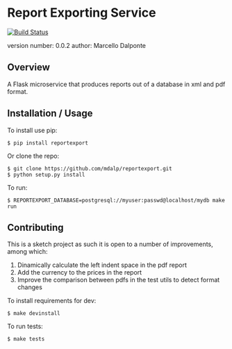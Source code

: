 Report Exporting Service
===============================

[![Build Status](https://travis-ci.org/mdalp/reportexport.svg?branch=master)](https://travis-ci.org/mdalp/reportexport)

version number: 0.0.2
author: Marcello Dalponte

Overview
--------

A Flask microservice that produces reports out of a database in xml and pdf format.

Installation / Usage
--------------------

To install use pip:

    $ pip install reportexport


Or clone the repo:

    $ git clone https://github.com/mdalp/reportexport.git
    $ python setup.py install

To run:

    $ REPORTEXPORT_DATABASE=postgresql://myuser:passwd@localhost/mydb make run

Contributing
------------

This is a sketch project as such it is open to a number of improvements, among which:

 1. Dinamically calculate the left indent space in the pdf report
 2. Add the currency to the prices in the report
 3. Improve the comparison between pdfs in the test utils to detect format changes

 To install requirements for dev:

    $ make devinstall

To run tests:

    $ make tests
